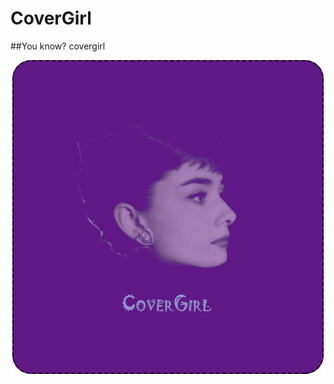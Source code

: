# CoverGirl
##You know? covergirl

![image](https://github.com/Maxlzz/CoverGirl/blob/master/app/src/main/res/mipmap-hdpi/ic_launcher.png)
